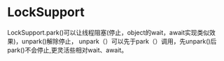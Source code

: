 # LockSupport
LockSupport.park()可以让线程阻塞(停止，object的wait，await实现类似效果)，unpark()解除停止，
unpark（）可以先于park（）调用，先unpark()后park()不会停止,更灵活些相对wait、await。


